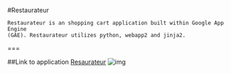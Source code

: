 #Restaurateur

	Restaurateur is an shopping cart application built within Google App Engine
	(GAE). Restaurateur utilizes python, webapp2 and jinja2.
===

##Link to application
[Resaurateur](http://restaurateur-1005.appspot.com)
![img](http://i.imgur.com/2BKP4MK.jpg)